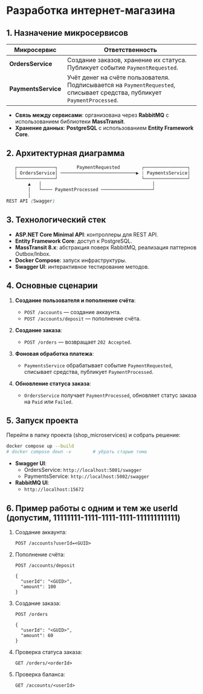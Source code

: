# Разработка интернет-магазина

## 1. Назначение микросервисов

| Микросервис       | Ответственность                                                                 |
|-------------------|---------------------------------------------------------------------------------|
| **OrdersService** | Создание заказов, хранение их статуса. Публикует событие `PaymentRequested`.    |
| **PaymentsService** | Учёт денег на счёте пользователя. Подписывается на `PaymentRequested`, списывает средства, публикует `PaymentProcessed`. |

- **Связь между сервисами**: организована через **RabbitMQ** с использованием библиотеки **MassTransit**.
- **Хранение данных**: **PostgreSQL** с использованием **Entity Framework Core**.

## 2. Архитектурная диаграмма

```scss
   ┌──────────────┐       PaymentRequested        ┌────────────────┐
   │ OrdersService│ ────────────────────────────▶ | PaymentsService│
   └──────────────┘                               └────────────────┘
        ▲   │                                         │
        │   └──── PaymentProcessed ───────────────────┘
        │
REST API (Swagger)
```

## 3. Технологический стек

- **ASP.NET Core Minimal API**: контроллеры для REST API.
- **Entity Framework Core**: доступ к PostgreSQL.
- **MassTransit 8.x**: абстракция поверх RabbitMQ, реализация паттернов Outbox/Inbox.
- **Docker Compose**: запуск инфраструктуры.
- **Swagger UI**: интерактивное тестирование методов.

## 4. Основные сценарии

1. **Создание пользователя и пополнение счёта**:
   - `POST /accounts` — создание аккаунта.
   - `POST /accounts/deposit` — пополнение счёта.

2. **Создание заказа**:
   - `POST /orders` — возвращает `202 Accepted`.

3. **Фоновая обработка платежа**:
   - `PaymentsService` обрабатывает событие `PaymentRequested`, списывает средства, публикует `PaymentProcessed`.

4. **Обновление статуса заказа**:
   - `OrdersService` получает `PaymentProcessed`, обновляет статус заказа на `Paid` или `Failed`.

## 5. Запуск проекта

Перейти в папку проекта (shop_microservices) и собрать решение:

```bash
docker compose up --build
# docker compose down -v        # убрать старые тома
```

- **Swagger UI**:
  - OrdersService: `http://localhost:5001/swagger`
  - PaymentsService: `http://localhost:5002/swagger`
- **RabbitMQ UI**:
  - `http://localhost:15672`

## 6. Пример работы с одним и тем же userId (допустим, 11111111-1111-1111-1111-111111111111)

1. Создание аккаунта:
   ```http
   POST /accounts?userId=<GUID>
   ```

2. Пополнение счёта:
   ```http
   POST /accounts/deposit

   {
     "userId": "<GUID>",
     "amount": 100
   }
   ```
   
3. Создание заказа:
   ```http
   POST /orders

   {
     "userId": "<GUID>",
     "amount": 60
   }
   ```

4. Проверка статуса заказа:
   ```http
   GET /orders/<orderId>
   ```

5. Проверка баланса:
   ```http
   GET /accounts/<userId>
   ```
